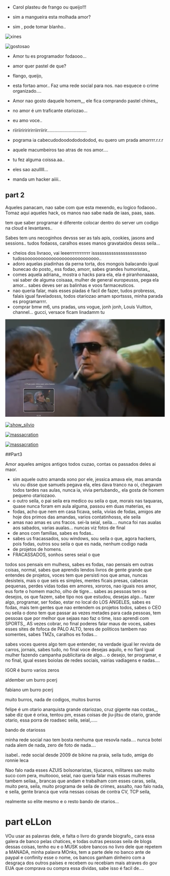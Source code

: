 ###

- Carol plasteu de frango ou queijo!!!

- sim a mangueira esta molhada amor?

- sim , pode tomar blanho..

![xines](https://image1.masterfile.com/getImage/656-01765199em-woman-holding-tv-remote-control.jpg)

![gostosao](https://www.soldierx.com/system/files/hdb/wickedrose.png)


-  Amor tu es programador fodaooo...


- amor quer pastel de que?

- flango, queijo,


- esta fortao amor.. Faz uma rede social para nos. nao esquece o crime organizado....

- Amor nao gosto daquele homem,,, ele fica comprando pastel chines,,

-  no amor é um traficante otariozao...
-  eu amo voce..
-  riiriiririririrriirriirir...............................

-  pograma ia cabecudodoodododododod, eu quero um prada amorrrr.r.r.r

-  aquele macumbeiros tao atras de nos amor....
-  tu fez alguma coissa.aa..
-  eles sao azulllll...

-  manda um hacker aiiii..


## part 2

Aqueles panacam, nao sabe com que esta mexendo, eu logico fodaooo..
Tomaz aqui aqueles hack, os  manos nao sabe nada de iaas, paas, saas.

tem que saber programar é diferente colocar dentro do server um codigo na cloud e levantares..

Sabes tem uns necoginhos devsss ser as tals apis, cookies, jasons and sessions..
tudos fodaoss, caralhos esses manos gravataidos desss seila... 

- cheios dos livraoo, vai leeerrrrrrrrrrrr isssssssssssssssssssssso tudosoooooooooooooooooooooooooooo..
- adoro aquelas piadinhas da perna torta, dos mongois balacando igual bunecao do posto,, ess fodao, amorr, sabes grandes humoristas,,
- comes aquela adriana,, mostra o hacks para ela, ela é piranhonaaaaa, vai saber de alguma coisaaa, mulher de general europeusss, pega ela amor... sabes deves ser as balinhas e voos farmaceuticos.
- nao queria falar, mais esses piadas é facil de fazer, tudos probresss, falais igual faveladosss, todos otariozao amam sportssss, minha parada es programarrrr.
- comprar bmw m6, uns pradas, uns vogue, jonh jonh, Louis Vuitton, channel... gucci, versace ficam linadamm tu

[![oi](corretor_orgao.png)](https://www.youtube.com/watch?v=zZ5fYw-Qcao&list=PLr-k7adEu3uFO-FwIZGbL1MIA7rVMr7QI&index=60&pp=iAQB)

[![show_silvio](https://www.olhardireto.com.br/imgsite/noticias/fausto-fantini.jpg)](https://www.youtube.com/watch?v=_5Rtq7LzP1Y&pp=ygUbc2hvdyBzaWx2aW8gaGVybWVzIGUgcmVuYXRv)

[![massacration](https://www.olhardireto.com.br/imgsite/noticias/fausto-fantini.jpg)](https://www.youtube.com/watch?v=3yIpcodJjBk)

[![massacration](https://www.olhardireto.com.br/imgsite/noticias/fausto-fantini.jpg)](https://www.youtube.com/watch?v=gK9R5d4NiUA)


##Part3


Amor aqueles amigos antigos todos cuzao, contas os passados deles ai maor.
- sim aquele outro amanda xono por ele, jessica amava ele, mas amanda viu ou disse que samuels pegava ela, eles dava tranco na oi,
  chegavam todos tardes nas aulas, nunca ia, vivia pertubando,, ela gosta de homem pequeno otariozaoo.
- o outro seila, o pai seila era medico ou seila o que, morais nas taquaras, quase nunca foram em aula alguma, passou em duas materias, es
- fodas, acho que nem em casa ficava, seila, vivias de fodas, amigos ate hoje dos primos das amandas, varios contatinhosss, ele seila
- amas nao amas es uns fracos. sei-la seial, seila.... nunca foi nas aualas aos sabados, varias aualas... nuncas viz fotos de final
- de anos com familias, sabes es fodas..
- sabes us fracassados, sou windows, sou seila o que, agora hackers, pois fodas, outros sou seila o que es nada, nenhum codigo nada
- de projetos de homens.
- FRACASSADOS, sonhos seres seial o que
  

 todos sos pensais em mulhess, sabes es fodas, nao pensais em outras coisas, normal, sabes que aprendis lendos livros de gente grande
que entendes de projetos, voces tem que persisti nos que amas, nuncas desisteis, mais o que seis es simples, mentes ficais presas, cabecas
 pequenas, perdes vidas todas em amores, xororos, nao iguais nos amor, eus forte o homem macho, olho de tigre... sabes as pessoas tem
 os desejos, os que fazem, sabe tipo nos que estudou, desejas algo... fazer algo, programar, ser fodao, estar no local do LOS ANGELES,
 sabes es fodas, mais tem gentes que nao entendem os projetos todos, sabes o CEO ou seila o dono tem que passar as vezes metades para
 cada pessoas, tem pessoas que por melhor que sejaas nao faz o time, isso aprendi com SPORTS,, AS vezes cobrar, no final poderes falar
 maus de voces, sabes esses sites de fofoca de PALO ALTO, teres de politicos tambem nao somentes, sabes TMZs, caralhos es fodas...

sabes voces queres algo tem que entender, na verdade igual ler revista de carros, jornais, sabes tudo, no final voce desejas aquilo,
e no  fianl igual mulher fazendo campanha publicitaria de algo... o desejo, ter programar, e no final, igual esses boiolas de redes
sociais, vairias vadiagens e nadas....


IGOR é burro varios zeros

aldember um burro pcerj

fabiano um burro pcerj

muito burros, nada de codigos, muitos burros

felipe é um otario anarquista grande otariozao, cruz gigente nas costas,,, sabe diz que é orixa, tentou pm,
essas coisas de jiu-jitsu de otario, grande otario, essa porra de roadsec seila, seial,.....

bando de otariosss


minha rede social nao tem bosta nenhuma que resovla nada....
nunca botei nada alem de nada, zero de foto de nada....

isabel.. rede social desde 2009 de bikine na praia,
seila tudo, amiga do ronnie leca


Nao falo nada esses AZUIS bolsonaristas, tijucanos, militares
sao muito suco com pera, muitoooo, seial, nao queria falar
mais essas mulheres tambem seilaa,, brancas que andam e trabalham
com esses caras, seila, muito pera, seila, muito programa de seila
de crimes, assalto, nao falo nada, e seila, gente branca que vota
nessas coisas de contra CV, TCP seila, 

realmente so elite mesmo e o resto bando de otarios...

# part eLLon

VOu usar as palavras dele, e falta o livro do grande biografo,,
cara essa galera de banco pelas chatices, e todas outras pessoas
seila de blogs dessas coisas, tenho eu e o MUSK sobre bancos no livro
dele que repetem a MANADA, minha palavra MOnks, tem a parte dele no banco
ante de paypal e confinity esse o nome, os bancos ganham dinheiro com
a desgraça dos outros países e recebem ou recebiam mais atraves do gov
EUA que comprava ou compra essa dividas, sabe isso é facil de....





